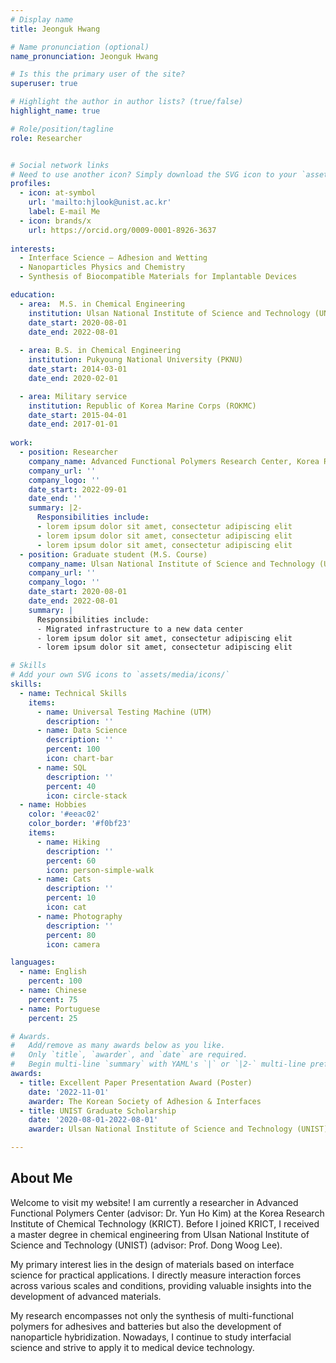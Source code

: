 ```yaml
---
# Display name
title: Jeonguk Hwang

# Name pronunciation (optional)
name_pronunciation: Jeonguk Hwang

# Is this the primary user of the site?
superuser: true

# Highlight the author in author lists? (true/false)
highlight_name: true

# Role/position/tagline
role: Researcher


# Social network links
# Need to use another icon? Simply download the SVG icon to your `assets/media/icons/` folder.
profiles:
  - icon: at-symbol
    url: 'mailto:hjlook@unist.ac.kr'
    label: E-mail Me
  - icon: brands/x
    url: https://orcid.org/0009-0001-8926-3637
    
interests:
  - Interface Science – Adhesion and Wetting
  - Nanoparticles Physics and Chemistry
  - Synthesis of Biocompatible Materials for Implantable Devices

education:
  - area:  M.S. in Chemical Engineering
    institution: Ulsan National Institute of Science and Technology (UNIST)
    date_start: 2020-08-01
    date_end: 2022-08-01
    
  - area: B.S. in Chemical Engineering
    institution: Pukyoung National University (PKNU)
    date_start: 2014-03-01
    date_end: 2020-02-01

  - area: Military service
    institution: Republic of Korea Marine Corps (ROKMC)
    date_start: 2015-04-01
    date_end: 2017-01-01
    
work:
  - position: Researcher
    company_name: Advanced Functional Polymers Research Center, Korea Research Institute of Chemical Technology (KRICT)
    company_url: ''
    company_logo: ''
    date_start: 2022-09-01
    date_end: ''
    summary: |2-
      Responsibilities include:
      - lorem ipsum dolor sit amet, consectetur adipiscing elit
      - lorem ipsum dolor sit amet, consectetur adipiscing elit
      - lorem ipsum dolor sit amet, consectetur adipiscing elit
  - position: Graduate student (M.S. Course)
    company_name: Ulsan National Institute of Science and Technology (UNIST)
    company_url: ''
    company_logo: ''
    date_start: 2020-08-01
    date_end: 2022-08-01
    summary: |
      Responsibilities include:
      - Migrated infrastructure to a new data center
      - lorem ipsum dolor sit amet, consectetur adipiscing elit
      - lorem ipsum dolor sit amet, consectetur adipiscing elit

# Skills
# Add your own SVG icons to `assets/media/icons/`
skills:
  - name: Technical Skills
    items:
      - name: Universal Testing Machine (UTM) 
        description: ''
      - name: Data Science
        description: ''
        percent: 100
        icon: chart-bar
      - name: SQL
        description: ''
        percent: 40
        icon: circle-stack
  - name: Hobbies
    color: '#eeac02'
    color_border: '#f0bf23'
    items:
      - name: Hiking
        description: ''
        percent: 60
        icon: person-simple-walk
      - name: Cats
        description: ''
        percent: 10
        icon: cat
      - name: Photography
        description: ''
        percent: 80
        icon: camera

languages:
  - name: English
    percent: 100
  - name: Chinese
    percent: 75
  - name: Portuguese
    percent: 25

# Awards.
#   Add/remove as many awards below as you like.
#   Only `title`, `awarder`, and `date` are required.
#   Begin multi-line `summary` with YAML's `|` or `|2-` multi-line prefix and indent 2 spaces below.
awards:
  - title: Excellent Paper Presentation Award (Poster)
    date: '2022-11-01'
    awarder: The Korean Society of Adhesion & Interfaces
  - title: UNIST Graduate Scholarship
    date: '2020-08-01-2022-08-01'
    awarder: Ulsan National Institute of Science and Technology (UNIST)

---
```

    
## About Me

  Welcome to visit my website!
  I am currently a researcher in Advanced Functional Polymers Center 
  (advisor: Dr. Yun Ho Kim) at the Korea Research Institute of 
  Chemical Technology (KRICT). Before I joined KRICT, I received 
  a master degree in chemical engineering from Ulsan National 
  Institute of Science and Technology (UNIST) (advisor: Prof. Dong Woog Lee).
  
  My primary interest lies in the design of materials based on 
  interface science for practical applications. I directly measure 
  interaction forces across various scales and conditions, providing 
  valuable insights into the development of advanced materials.
  
  My research encompasses not only the synthesis of multi-functional 
  polymers for adhesives and batteries but also the development 
  of nanoparticle hybridization. Nowadays, I continue to study 
  interfacial science and strive to apply it to medical device technology.
